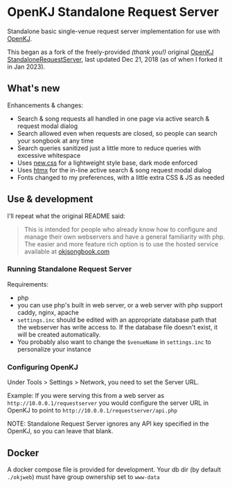 # OpenKJ Standalone Request Server

Standalone basic single-venue request server implementation for use with [OpenKJ](https://openkj.org/).

This began as a fork of the freely-provided *(thank you!)* original [OpenKJ StandaloneRequestServer](https://github.com/OpenKJ/StandaloneRequestServer), last updated Dec 21, 2018 (as of when I forked it in Jan 2023).

## What's new

Enhancements & changes:

- Search & song requests all handled in one page via active search & request modal dialog
- Search allowed even when requests are closed, so people can search your songbook at any time
- Search queries sanitized just a little more to reduce queries with excessive whitespace
- Uses [new.css](https://newcss.net/) for a lightweight style base, dark mode enforced
- Uses [htmx](https://htmx.org/) for the in-line active search & song request modal dialog
- Fonts changed to my preferences, with a little extra CSS & JS as needed

## Use & development

I'll repeat what the original README said:

> This is intended for people who already know how to configure and manage their own webservers and have a general familiarity with php. The easier and more feature rich option is to use the hosted service available at [okjsongbook.com](https://okjsongbook.com)

### Running Standalone Request Server

Requirements:

- php
- you can use php's built in web server, or a web server with php support caddy, nginx, apache
- `settings.inc` should be edited with an appropriate database path that the webserver has write access to. If the database file doesn't exist, it will be created automatically.
- You probably also want to change the `$venueName` in `settings.inc` to personalize your instance

### Configuring OpenKJ

Under Tools > Settings > Network, you need to set the Server URL.

Example: If you were serving this from a web server as `http://10.0.0.1/requestserver` you would configure the server URL in OpenKJ to point to `http://10.0.0.1/requestserver/api.php`

NOTE: Standalone Request Server ignores any API key specified in the OpenKJ, so you can leave that blank.

## Docker

A docker compose file is provided for development. Your db dir (by default `./okjweb`) must have group ownership set to `www-data`
